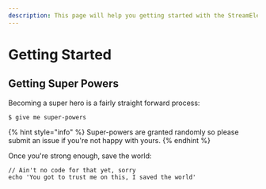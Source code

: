 ```yaml
---
description: This page will help you getting started with the StreamElements API.
---
```


# Getting Started

## Getting Super Powers

Becoming a super hero is a fairly straight forward process:

```
$ give me super-powers
```

{% hint style="info" %}
  Super-powers are granted randomly so please submit an issue if you're not happy with yours.
{% endhint %}

Once you're strong enough, save the world:

```
// Ain't no code for that yet, sorry
echo 'You got to trust me on this, I saved the world'
```

